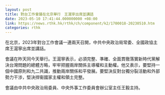 ```yaml
---
layout: post
title: 對台工作會議在北京舉行　王滬寧出席並講話
date: 2023-05-10 17:41:44.000000000 +08:00
link: https://news.rthk.hk/rthk/ch/component/k2/1700018-20230510.htm
categories: rthk
---
```


在北京，2023年對台工作會議一連兩天召開，中共中央政治局常委、全國政協主席王滬寧出席並講話。

會議在昨天同今天舉行。王滬寧表示，必須完整、準確、全面貫徹落實新時代黨解決台灣問題的總體方略，牢牢把握兩岸關係主導權和主動權。他又表示，要堅持一個中國原則和九二共識，推動兩岸關係和平發展。要堅決反對台獨分裂活動和外部勢力干涉，堅決捍衞國家主權和領土完整。

會議由中共中央政治局委員、中央外事工作委員會辦公室主任王毅主持。
